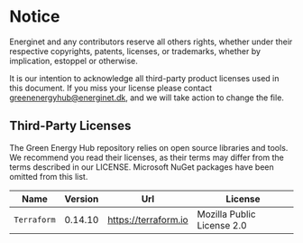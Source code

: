 # Notice

Energinet and any contributors reserve all others rights, whether under their respective copyrights, patents, licenses, or trademarks, whether by implication, estoppel or otherwise.

It is our intention to acknowledge all third-party product licenses used in this document. If you miss your license please contact greenenergyhub@energinet.dk, and we will take action to change the file.

## Third-Party Licenses

The Green Energy Hub repository relies on open source libraries and tools. We recommend you read their licenses, as their terms may differ from the terms described in our LICENSE. Microsoft NuGet packages have been omitted from this list.

| Name                                | Version | Url                                                                | License                    |
| ----------------------------------- | ------- | ------------------------------------------------------------------ | -------------------------- |
| `Terraform`                         | 0.14.10   | <https://terraform.io>                                             | Mozilla Public License 2.0 |
